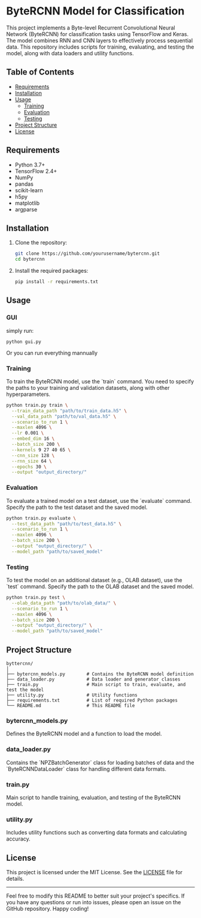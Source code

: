 
# ByteRCNN Model for Classification

This project implements a Byte-level Recurrent Convolutional Neural Network (ByteRCNN) for classification tasks using TensorFlow and Keras. The model combines RNN and CNN layers to effectively process sequential data. This repository includes scripts for training, evaluating, and testing the model, along with data loaders and utility functions.

## Table of Contents
- [Requirements](#requirements)
- [Installation](#installation)
- [Usage](#usage)
  - [Training](#training)
  - [Evaluation](#evaluation)
  - [Testing](#testing)
- [Project Structure](#project-structure)
- [License](#license)

## Requirements

- Python 3.7+
- TensorFlow 2.4+
- NumPy
- pandas
- scikit-learn
- h5py
- matplotlib
- argparse

## Installation

1. Clone the repository:
   ```sh
   git clone https://github.com/yourusername/bytercnn.git
   cd bytercnn
   ```

2. Install the required packages:
   ```sh
   pip install -r requirements.txt
   ```

## Usage

### GUI
simply run:
```
python gui.py
```

Or you can run everything mannually
### Training

To train the ByteRCNN model, use the \`train\` command. You need to specify the paths to your training and validation datasets, along with other hyperparameters.

```sh
python train.py train \
  --train_data_path "path/to/train_data.h5" \
  --val_data_path "path/to/val_data.h5" \
  --scenario_to_run 1 \
  --maxlen 4096 \
  --lr 0.001 \
  --embed_dim 16 \
  --batch_size 200 \
  --kernels 9 27 40 65 \
  --cnn_size 128 \
  --rnn_size 64 \
  --epochs 30 \
  --output "output_directory/"
```

### Evaluation

To evaluate a trained model on a test dataset, use the \`evaluate\` command. Specify the path to the test dataset and the saved model.

```sh
python train.py evaluate \
  --test_data_path "path/to/test_data.h5" \
  --scenario_to_run 1 \
  --maxlen 4096 \
  --batch_size 200 \
  --output "output_directory/" \
  --model_path "path/to/saved_model"
```

### Testing

To test the model on an additional dataset (e.g., OLAB dataset), use the \`test\` command. Specify the path to the OLAB dataset and the saved model.

```sh
python train.py test \
  --olab_data_path "path/to/olab_data/" \
  --scenario_to_run 1 \
  --maxlen 4096 \
  --batch_size 200 \
  --output "output_directory/" \
  --model_path "path/to/saved_model"
```

## Project Structure

```
byttercnn/
│
├── bytercnn_models.py        # Contains the ByteRCNN model definition
├── data_loader.py            # Data loader and generator classes
├── train.py                  # Main script to train, evaluate, and test the model
├── utility.py                # Utility functions
├── requirements.txt          # List of required Python packages
└── README.md                 # This README file
```

### bytercnn_models.py
Defines the ByteRCNN model and a function to load the model.

### data_loader.py
Contains the \`NPZBatchGenerator\` class for loading batches of data and the \`ByteRCNNDataLoader\` class for handling different data formats.

### train.py
Main script to handle training, evaluation, and testing of the ByteRCNN model.

### utility.py
Includes utility functions such as converting data formats and calculating accuracy.

## License

This project is licensed under the MIT License. See the [LICENSE](LICENSE) file for details.

---

Feel free to modify this README to better suit your project's specifics. If you have any questions or run into issues, please open an issue on the GitHub repository. Happy coding!
